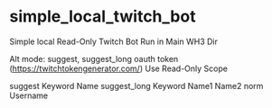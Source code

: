 # simple_local_twitch_bot

Simple local Read-Only Twitch Bot
Run in Main WH3 Dir

Alt mode: suggest, suggest_long
oauth token (https://twitchtokengenerator.com/) Use Read-Only Scope

suggest        Keyword Name
suggest_long   Keyword Name1 Name2 
norm           Username
